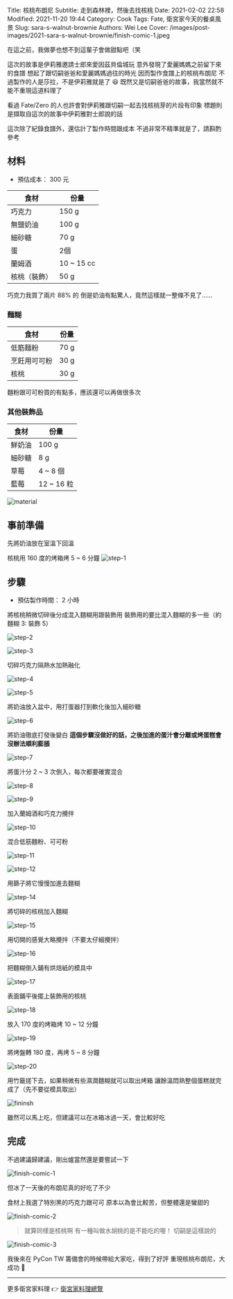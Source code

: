Title: 核桃布朗尼
Subtitle: 走到森林裡，然後去找核桃
Date: 2021-02-02 22:58
Modified: 2021-11-20 19:44
Category: Cook
Tags: Fate, 衛宮家今天的餐桌風景
Slug: sara-s-walnut-brownie
Authors: Wei Lee
Cover: /images/post-images/2021-sara-s-walnut-brownie/finish-comic-1.jpeg

在這之前，我做夢也想不到這輩子會做甜點吧（笑

<!--more-->

這次的故事是伊莉雅邀請士郎來愛因茲貝倫城玩
意外發現了愛麗媽媽之前留下來的食譜
想起了跟切嗣爸爸和愛麗媽媽過往的時光
因而製作食譜上的核桃布朗尼
不過製作的人是莎拉，不是伊莉雅就是了 😆
既然又是切嗣爸爸的故事，我當然就不能不重現這道料理了

看過 Fate/Zero 的人也許會對伊莉雅跟切嗣一起去找核桃芽的片段有印象
標題則是擷取自這次的故事中伊莉雅對士郎說的話

這次除了紀錄食譜外，還估計了製作時間跟成本
不過非常不精準就是了，請斟酌參考

## 材料
* 預估成本： 300 元

| 食材 | 份量 |
|---|---|
| 巧克力 | 150 g |
| 無鹽奶油 | 100 g |
| 細砂糖 | 70 g|
| 蛋 | 2個 |
| 蘭姆酒 | 10 ~ 15 cc |
| 核桃（裝飾）| 50 g |

巧克力我買了兩片 88% 的
倒是奶油有點驚人，竟然這樣就一整條不見了......

### 麵糊
| 食材 | 份量 |
| --- | --- |
| 低筋麵粉 | 70 g |
| 烹飪用可可粉 | 30 g |
| 核桃 | 30 g |

麵粉跟可可粉買的有點多，應該還可以再做很多次

### 其他裝飾品
| 食材 | 份量 |
| --- | --- |
| 鮮奶油 | 100 g |
| 細砂糖 | 8 g |
| 草莓 | 4 ~ 8 個 |
| 藍莓 | 12 ~ 16 粒 |

![material]({static}/images/post-images/2021-sara-s-walnut-brownie/material.jpeg)

## 事前準備
先將奶油放在室溫下回溫

核桃用 160 度的烤箱烤 5 ~ 6 分鐘
![step-1]({static}/images/post-images/2021-sara-s-walnut-brownie/step-1.jpeg)

## 步驟
* 預估製作時間： 2 小時

將核桃稍微切碎後分成混入麵糊用跟裝飾用
裝飾用的要比混入麵糊的多一些（約麵糊 3: 裝飾 5）

![step-2]({static}/images/post-images/2021-sara-s-walnut-brownie/step-2.jpeg)

![step-3]({static}/images/post-images/2021-sara-s-walnut-brownie/step-3.jpeg)

切碎巧克力隔熱水加熱融化

![step-4]({static}/images/post-images/2021-sara-s-walnut-brownie/step-4.jpeg)

![step-5]({static}/images/post-images/2021-sara-s-walnut-brownie/step-5.jpeg)

將奶油放入盆中，用打蛋器打到軟化後加入細砂糖

![step-6]({static}/images/post-images/2021-sara-s-walnut-brownie/step-6.jpeg)

將奶油徹底打發後變白
**這個步驟沒做好的話，之後加進的蛋汁會分離或烤蛋糕會沒辦法順利膨脹**

![step-7]({static}/images/post-images/2021-sara-s-walnut-brownie/step-7.jpeg)

將蛋汁分 2 ~ 3 次倒入，每次都要確實混合

![step-8]({static}/images/post-images/2021-sara-s-walnut-brownie/step-8.jpeg)

![step-9]({static}/images/post-images/2021-sara-s-walnut-brownie/step-9.jpeg)

加入蘭姆酒和巧克力攪拌

![step-10]({static}/images/post-images/2021-sara-s-walnut-brownie/step-10.jpeg)

混合低筋麵粉、可可粉

![step-11]({static}/images/post-images/2021-sara-s-walnut-brownie/step-11.jpeg)

![step-12]({static}/images/post-images/2021-sara-s-walnut-brownie/step-12.jpeg)

用篩子將它慢慢加進去麵糊

![step-14]({static}/images/post-images/2021-sara-s-walnut-brownie/step-14.jpeg)

將切碎的核桃加入麵糊

![step-15]({static}/images/post-images/2021-sara-s-walnut-brownie/step-15.jpeg)

用切開的感覺大略攪拌（不要太仔細攪拌）

![step-16]({static}/images/post-images/2021-sara-s-walnut-brownie/step-16.jpeg)

把麵糊倒入鋪有烘焙紙的模具中

![step-17]({static}/images/post-images/2021-sara-s-walnut-brownie/step-17.jpeg)

表面鋪平後擺上裝飾用的核桃

![step-18]({static}/images/post-images/2021-sara-s-walnut-brownie/step-18.jpeg)

放入 170 度的烤箱烤 10 ~ 12 分鐘

![step-19]({static}/images/post-images/2021-sara-s-walnut-brownie/step-19.jpeg)

將烤盤轉 180 度，再烤 5 ~ 8 分鐘

![step-20]({static}/images/post-images/2021-sara-s-walnut-brownie/step-20.jpeg)

用竹籤搓下去，如果稍微有些濕潤麵糊就可以取出烤箱
讓餘溫悶熟整個蛋糕就完成了（先不要從模具取出）

![fininsh]({static}/images/post-images/2021-sara-s-walnut-brownie/fininsh.jpeg)

雖然可以馬上吃，但建議可以在冰箱冰過一天，會比較好吃

## 完成
不過建議歸建議，剛出爐當然還是要嘗試一下

![finish-comic-1]({static}/images/post-images/2021-sara-s-walnut-brownie/finish-comic-1.jpeg)

但冰了一天後的布朗尼真的好吃了不少

食材上我選了特別黑的巧克力跟可可
原本以為會比較苦，但整體還是蠻甜的

![finish-comic-2]({static}/images/post-images/2021-sara-s-walnut-brownie/finish-comic-2.jpeg)

> 就算同樣是核桃啊
> 有一種叫做水胡桃的是不能吃的喔！
> 切嗣是這樣說的

![finish-comic-3]({static}/images/post-images/2021-sara-s-walnut-brownie/finish-comic-3.jpeg)

我後來在 PyCon TW 籌備會的時候帶給大家吃，得到了好評
重現核桃布朗尼，大成功 🎉

---

更多衛宮家料理 👉 [衛宮家料理總覽]({filename}/pages/emiya-toc.md)

